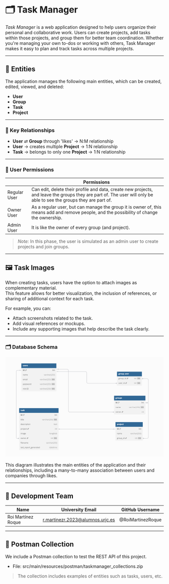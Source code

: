 # 🗂 Task Manager

*Task Manager* is a web application designed to help users organize their personal and collaborative work. Users can create projects, add tasks within those projects, and group them for better team coordination. Whether you're managing your own to-dos or working with others, Task Manager makes it easy to plan and track tasks across multiple projects.

---
    

## 📘 Entities

The application manages the following main entities, which can be created, edited, viewed, and deleted:

- **User**
- **Group**
- **Task**
- **Project**

---

### 🔄 Key Relationships

- **User** ⇄ **Group** through 'likes' → N:M relationship
- **User** → creates multiple **Project** → 1:N relationship
- **Task** → belongs to only one **Project** → 1:N relationship

---

### 🔐 User Permissions

|             | Permissions                                                                                         |
|-------------|-----------------------------------------------------------------------------------------------------|
| Regular User | Can edit, delete their profile and data, create new projects, and leave the groups they are part of. The user will only be able to see the groups they are part of. |
| Owner User | As a regular user, but can manage the group it is owner of, this means add and remove people, and the possibility of change the ownership. |
| Admin User | It is like the owner of every group (and project). |

> *Note:*  In this phase, the user is simulated as an admin user to create projects and join groups.

---

## 🖼 Task Images

When creating tasks, users have the option to attach images as complementary material.  
This feature allows for better visualization, the inclusion of references, or sharing of additional context for each task.

For example, you can:

- Attach screenshots related to the task.
- Add visual references or mockups.
- Include any supporting images that help describe the task clearly.

---


### 🗂️ Database Schema

![Database diagram](src/main/resources/static/img/diagrama.png)

This diagram illustrates the main entities of the application and their relationships, including a many-to-many association between users and companies through likes.

---

## 👥 Development Team

| Name               | University Email                    | GitHub Username   |
|--------------------|-------------------------------------|-------------------|
| Roi Martínez Roque | r.martinezr.2023@alumnos.urjc.es      | @RoiMartinezRoque |

---

## 🧪 Postman Collection

We include a Postman collection to test the REST API of this project.

- File: src/main/resources/postman/taskmanager_collections.zip

> The collection includes examples of entities such as tasks, users, etc.
